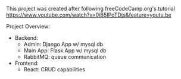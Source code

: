 This project was created after following freeCodeCamp.org's tutorial https://www.youtube.com/watch?v=0iB5IPoTDts&feature=youtu.be

Project Overview:
  - Backend: 
    - Admin: Django App w/ mysql db
    - Main App: Flask App w/ mysql db
    - RabbitMQ: queue communication
  - Frontend: 
    - React: CRUD capabilities
